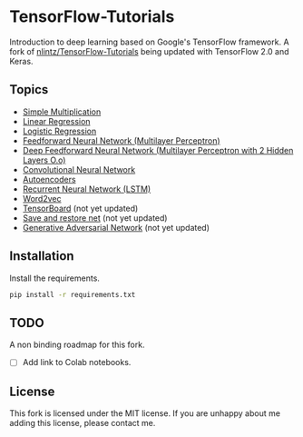 # TensorFlow-Tutorials

Introduction to deep learning based on Google's TensorFlow framework.  A fork of [nlintz/TensorFlow-Tutorials](https://github.com/nlintz/TensorFlow-Tutorials) being updated with TensorFlow 2.0 and Keras.

## Topics
* [Simple Multiplication](00_multiply.ipynb)
* [Linear Regression](01_linear_regression.ipynb)
* [Logistic Regression](02_logistic_regression.ipynb)
* [Feedforward Neural Network (Multilayer Perceptron)](03_net.ipynb)
* [Deep Feedforward Neural Network (Multilayer Perceptron with 2 Hidden Layers O.o)](04_modern_net.ipynb)
* [Convolutional Neural Network](05_convolutional_net.ipynb)
* [Autoencoders](06_autoencoder.ipynb)
* [Recurrent Neural Network (LSTM)](07_lstm.ipynb)
* [Word2vec](08_word2vec.ipynb)
* [TensorBoard](09_tensorboard.ipynb) (not yet updated)
* [Save and restore net](10_save_restore_net.ipynb) (not yet updated)
* [Generative Adversarial Network](11_gan.ipynb) (not yet updated)

## Installation
Install the requirements.

```sh
pip install -r requirements.txt
```

## TODO
A non binding roadmap for this fork.

- [ ] Add link to Colab notebooks.

## License

This fork is licensed under the MIT license. If you are unhappy about me adding this license, please contact me.
